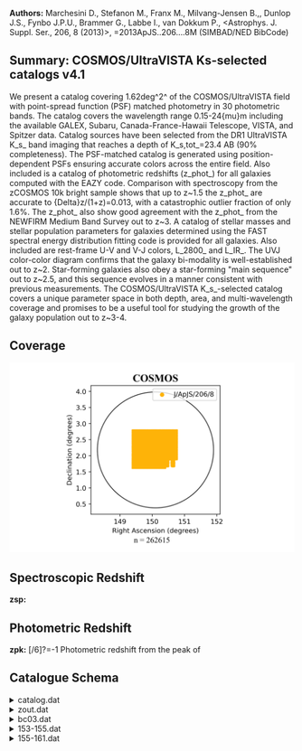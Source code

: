 **Authors:** Marchesini D., Stefanon M., Franx M., Milvang-Jensen B.,, Dunlop J.S., Fynbo J.P.U., Brammer G., Labbe I., van Dokkum P., <Astrophys. J. Suppl. Ser., 206, 8 (2013)>, =2013ApJS..206....8M (SIMBAD/NED BibCode)

## Summary: COSMOS/UltraVISTA Ks-selected catalogs v4.1 

We present a catalog covering 1.62deg^2^ of the COSMOS/UltraVISTA field with point-spread function (PSF) matched photometry in 30 photometric bands. The catalog covers the wavelength range 0.15-24{mu}m including the available GALEX, Subaru, Canada-France-Hawaii Telescope, VISTA, and Spitzer data. Catalog sources have been selected from the DR1 UltraVISTA K_s_ band imaging that reaches a depth of K_s,tot_=23.4 AB (90% completeness). The PSF-matched catalog is generated using position-dependent PSFs ensuring accurate colors across the entire field. Also included is a catalog of photometric redshifts (z_phot_) for all galaxies computed with the EAZY code. Comparison with spectroscopy from the zCOSMOS 10k bright sample shows that up to z~1.5 the z_phot_ are accurate to {Delta}z/(1+z)=0.013, with a catastrophic outlier fraction of only 1.6%. The z_phot_ also show good agreement with the z_phot_ from the NEWFIRM Medium Band Survey out to z~3. A catalog of stellar masses and stellar population parameters for galaxies determined using the FAST spectral energy distribution fitting code is provided for all galaxies. Also included are rest-frame U-V and V-J colors, L_2800_ and L_IR_. The UVJ color-color diagram confirms that the galaxy bi-modality is well-established out to z~2. Star-forming galaxies also obey a star-forming "main sequence" out to z~2.5, and this sequence evolves in a manner consistent with previous measurements. The COSMOS/UltraVISTA K_s_-selected catalog covers a unique parameter space in both depth, area, and multi-wavelength coverage and promises to be a useful tool for studying the growth of the galaxy population out to z~3-4.
## Coverage
![image](https://raw.githubusercontent.com/joshgithubbin/Sherlock-DDF/refs/heads/main/Catalogue%20Plotting/Catalogues/J-ApJS-206-8/Subcatalogues/COSMOS/Plots/fieldcover.png)
## Spectroscopic Redshift 
 
**zsp:**  
 

## Photometric Redshift 
 
**zpk:** [/6]?=-1 Photometric redshift from the peak of 
 

## Catalogue Schema

<details>
<summary>catalog.dat</summary>

| Bytes   | Format       | Units       | Label         | Explanations                                                                |
|:--------|:-------------|:------------|:--------------|:----------------------------------------------------------------------------|
| 1- 6    | I6           | ---         | Seq           | [1/262615] Running sequence number                                          |
| 8- 16   | F9.5         | deg         | RAdeg         | [149.3/150.8] Right ascension (J2000)                                       |
| 18- 26  | F9.7         | deg         | DEdeg         | [1.6/2.9] Declination (J2000)                                               |
| 28- 38  | F11.5        | pix         | xpix          | X position of object in the Ks image                                        |
| 40- 50  | F11.5        | pix         | ypix          | Y position of object in the Ks image                                        |
| 52- 61  | F10.3        | ---         | FKstot        | [-41/644028] Total Ks-band flux with apcor                                  |
| 63- 68  | F6.3         | ---         | e_FKstot      | [0.1/53] Kstot uncertainty                                                  |
| 70- 78  | F9.3         | 0.3631uJy   | FKs           | [0.01/75226] UltraVISTA Ks flux (2)                                         |
| 80- 85  | F6.3         | 0.3631uJy   | e_FKs         | [0.6/17] FKs uncertainty                                                    |
| 87- 95  | F9.3         | 0.3631uJy   | FH            | [-16/93819] UltraVISTA H flux (2)                                           |
| 97-102  | F6.3         | 0.3631uJy   | e_FH          | [0.5/13] FH uncertainty                                                     |
| 104-112 | F9.3         | 0.3631uJy   | FJ            | [-19.1/64555] UltraVISTA J flux (2)                                         |
| 114-119 | F6.3         | 0.3631uJy   | e_FJ          | [0.3/10.3] FJ uncertainty                                                   |
| 121-130 | F10.3        | 0.3631uJy   | FY            | [-14.8/116197] UltraVISTA Y (broadband at                                   |
| 132-137 | F6.3         | 0.3631uJy   | e_FY          | [0.3/17] FY uncertainty                                                     |
| 139-147 | F9.3         | 0.3631uJy   | Fch4          | [-5255/44148]?=-99.9 Spitzer/IRAC                                           |
| 149-158 | F10.3        | 0.3631uJy   | e_Fch4        | [3.9/103098]?=-99.9 Fch4 uncertainty                                        |
| 160-168 | F9.3         | 0.3631uJy   | Fch3          | [-1501/63780]?=-99.9 Spitzer/IRAC                                           |
| 170-177 | F8.3         | 0.3631uJy   | e_Fch3        | [4.1/3195]?=-99.9 Fch3 uncertainty                                          |
| 179-187 | F9.3         | 0.3631uJy   | Fch2          | [-223/26394]?=-99.9 Spitzer/IRAC                                            |
| 189-196 | F8.3         | 0.3631uJy   | e_Fch2        | [0.6/1322]?=-99.9 Fch2 uncertainty                                          |
| 198-206 | F9.3         | 0.3631uJy   | Fch1          | [-218/23086]?=-99.9 Spitzer/IRAC                                            |
| 208-215 | F8.3         | 0.3631uJy   | e_Fch1        | [0.5/1156]?=-99.9 Fch1 uncertainty                                          |
| 217-224 | F8.3         | 0.3631uJy   | Fzp           | [-7/2060]?=-99.999 Subaru/SuprimeCam                                        |
| 226-232 | F7.3         | 0.3631uJy   | e_Fzp         | [0.1/2]?=-99.999 Fzp uncertainty                                            |
| 234-240 | F7.3         | 0.3631uJy   | Fip           | [-6.2/514]?=-99.999 Subaru/SuprimeCam                                       |
| 242-248 | F7.3         | 0.3631uJy   | e_Fip         | [0.08/0.8]?=-99.999 Fip uncertainty                                         |
| 250-256 | F7.3         | 0.3631uJy   | Frp           | [-17/876]?=-99.999 Subaru/SuprimeCam                                        |
| 258-264 | F7.3         | 0.3631uJy   | e_Frp         | [0.05/1.3]?=-99.999 Frp uncertainty                                         |
| 266-273 | F8.3         | 0.3631uJy   | FV            | [-6.6/1175]?=-99.999 Subaru/SuprimeCam                                      |
| 275-281 | F7.3         | 0.3631uJy   | e_FV          | [0.05/1.3]?=-99.999 FV uncertainty                                          |
| 283-290 | F8.3         | 0.3631uJy   | Fgp           | [-46/1249]?=-99.999 Subaru/SuprimeCam                                       |
| 292-298 | F7.3         | 0.3631uJy   | e_Fgp         | [0.05/0.8]?=-99.999 Fgp uncertainty                                         |
| 300-307 | F8.3         | 0.3631uJy   | FB            | [-7.4/1138]?=-99.999 Subaru/SuprimeCam                                      |
| 309-315 | F7.3         | 0.3631uJy   | e_FB          | [0.03/1.2]?=-99.999 FB uncertainty                                          |
| 317-325 | F9.3         | 0.3631uJy   | Fu            | [-54.1/16050] CFHT/MegaCam u* flux (2)                                      |
| 327-332 | F6.3         | 0.3631uJy   | e_Fu          | [0.03/14.2] Fu uncertainty                                                  |
| 334-341 | F8.3         | 0.3631uJy   | FIA484        | [-257/2448]?=-99.999 Subaru/SuprimeCam                                      |
| 484     | flux         | (2)         | 343-349       | F7.3  0.3631uJy e_FIA484 [0.07/8]?=-99.999 FIA484 uncertainty               |
| 351-358 | F8.3         | 0.3631uJy   | FIA527        | [-316/3211]?=-99.999 Subaru/SuprimeCam                                      |
| 527     | flux         | (2)         | 360-366       | F7.3  0.3631uJy e_FIA527 [0.07/9]?=-99.999 FIA527 uncertainty               |
| 368-375 | F8.3         | 0.3631uJy   | FIA624        | [-412/3666]?=-99.999 Subaru/SuprimeCam                                      |
| 624     | flux         | (2)         | 377-383       | F7.3  0.3631uJy e_FIA624 [0.09/8]?=-99.999 FIA624 uncertainty               |
| 385-392 | F8.3         | 0.3631uJy   | FIA679        | [-582/5602]?=-99.999 Subaru/SuprimeCam                                      |
| 679     | flux         | (2)         | 394-400       | F7.3  0.3631uJy e_FIA679 [0.1/8]?=-99.999 FIA679 uncertainty                |
| 402-409 | F8.3         | 0.3631uJy   | FIA738        | [-206/3984]?=-99.999 Subaru/SuprimeCam                                      |
| 738     | flux         | (2)         | 411-417       | F7.3  0.3631uJy e_FIA738 [0.1/9]?=-99.999 FIA738 uncertainty                |
| 419-427 | F9.3         | 0.3631uJy   | FIA767        | [-1449/5859]?=-99.999 Subaru/SuprimeCam                                     |
| 767     | flux         | (2)         | 429-435       | F7.3  0.3631uJy e_FIA767 [0.1/10]?=-99.999 FIA767 uncertainty               |
| 437-444 | F8.3         | 0.3631uJy   | FIB427        | [-871/7199]?=-99.999 Subaru/SuprimeCam                                      |
| 427     | flux         | (2)         | 446-452       | F7.3  0.3631uJy e_FIB427 [0.07/17]?=-99.999 FIB427 uncertainty              |
| 454-462 | F9.3         | 0.3631uJy   | FIB464        | [-1043/8397]?=-99.999 Subaru/SuprimeCam                                     |
| 464     | flux         | (2)         | 464-470       | F7.3  0.3631uJy e_FIB464 [0.1/17]?=-99.999 FIB464 uncertainty               |
| 472-480 | F9.3         | 0.3631uJy   | FIB505        | [-1476/7743]?=-99.999 Subaru/SuprimeCam                                     |
| 505     | flux         | (2)         | 482-488       | F7.3  0.3631uJy e_FIB505 [0.09/15]?=-99.999 FIB505 uncertainty              |
| 490-497 | F8.3         | 0.3631uJy   | FIB574        | [-566/7152]?=-99.999 Subaru/SuprimeCam                                      |
| 574     | flux         | (2)         | 499-505       | F7.3  0.3631uJy e_FIB574 [0.1/13]?=-99.999 FIB574 uncertainty               |
| 507-514 | F8.3         | 0.3631uJy   | FIB709        | [-645/5095]?=-99.999 Subaru/SuprimeCam                                      |
| 709     | flux         | (2)         | 516-522       | F7.3  0.3631uJy e_FIB709 [0.1/9]?=-99.999 FIB709 uncertainty                |
| 524-532 | F9.3         | 0.3631uJy   | FIB827        | [-1449/4860]?=-99.999 Subaru/SuprimeCam                                     |
| 827     | flux         | (2)         | 534-540       | F7.3  0.3631uJy e_FIB827 [0.1/10]?=-99.999 FIB827 uncertainty               |
| 542-550 | F9.3         | 0.3631uJy   | FFUV          | [-1482/7734]?=-99.9 GALEX FUV flux (2)                                      |
| 552-558 | F7.3         | 0.3631uJy   | e_FFUV        | [0.06/946]?=-99.9 FFUV uncertainty                                          |
| 560-568 | F9.3         | 0.3631uJy   | FNUV          | [-6098/5495]?=-99.9 GALEX NUV flux (2)                                      |
| 570-576 | F7.3         | 0.3631uJy   | e_FNUV        | [0.04/452]?=-99.9 FNUV uncertainty                                          |
| 578-586 | F9.3         | 0.3631uJy   | F24           | [0.1/33412]?=-99.9 Spitzer/MIPS 24um flux (2)                               |
| 588-594 | F7.3         | 0.3631uJy   | e_F24         | [0.1/14]?=-99.9 F24 uncertainty                                             |
| 596-600 | F5.3         | ---         | Kflag         | [0/6] SExtractor's FLAG output for the                                      |
| 602-606 | F5.3         | ---         | S/G           | [0/1] SExtractor's CLASS_STAR output from the                               |
| 608-615 | F8.5         | ---         | KKron         | [3/50] SExtractor's Kron radius in Ks-band                                  |
| 617-623 | F7.5         | ---         | apcor         | [1/1.2] Aperture correction that has been                                   |
| 625-632 | F8.5         | ---         | zsp           | [0.01/2.1]?=-1 zCOSMOS spectroscopic redshift                               |
| 634-641 | F8.5         | ---         | CC            | [3/5]?=-1 Spectroscopic redshift quality flag                               |
| 643-648 | I6           | ---         | zCOSMOS       | [7447/950074]?=-1 ID of the spectroscopic                                   |
| 650     | I1           | ---         | Star          | [0/1] Star/galaxy indicator determined from                                 |
| 652     | I1           | ---         | Cont          | [0/1] Contamination: proximity to a bright                                  |
| 654-655 | I2           | ---         | nCont         | [0/21] Number of filters where object lies                                  |
| 0       | (nan_contam) | (5)         | 657-661       | I5    ---         Ori    [230/82870] ID number in the original              |
| 9       | COSMOS       | subfields   | (orig_cat_id) | 663  I1    ---         Field  [1/9] Subfield of the object (orig_cat_field) |
| 665     | I1           | ---         | USE           | [0/1] Indicates galaxies with uncontaminated                                |
| 5       | (6)          | Note        | (1):          | Total Ks flux and error determined using Sextractor's flux_auto. An         |
| 5       | times        | the         | Kron          | radius.                                                                     |
| 3       | as           | these       | are           | probably contaminated by a nearby object or are near saturated pixels.      |
| 99      | so           | are         | ignored       | by EAZY and FAST. Objects with 0<value<5 are probably                       |
| 3       | should       | probably    | be            | excluded as many filters of data are                                        |
| 1       | have,        | K(ap)<24.44 | (i.e.,        | 3-sigma detection), star =0,                                                |
| 4       | so           | for         | truly         | complete sample that selection                                              |

**Note**: Total Ks flux and error determined using Sextractor's flux_auto. An
          additional aperture correction has also been applied to correct for
          flux outside 2.5 times the Kron radius.
Note (2): Flux and error in filter X measured in a 2.1" aperture from
          PSF-matched images.
          Total magnitudes in any band can be calculated via
          flux_X(total)_=flux_X(aperture)_*(FKstot/FKs), where X is the band
          of interest.
Note (3): One should be cautious using objects with Kflag>3 as these are
          probably contaminated by a nearby object or are near saturated pixels.
Note (4): See "Confidence Class" in Lilly et al. (2007, J/ApJS/172/70) for full
          definition of these flags.
Note (5): If this object is near an object that is saturated and the flux is
          contaminated by PSF convolution of the saturated object this value =1.
          The value is the TOTAL number of filters that have this type of
          contamination. The fluxes of these filters have been set to -99 so are
          ignored by EAZY and FAST. Objects with 0<value<5 are probably
          acceptable as are only missing a few filters of data. Objects with
          value >3 should probably be excluded as many filters of data are
          contaminated and missing.
Note (6): A simple switch for choosing galaxies with good photometry. Objects
          with USE =1 have, K(ap)<24.44 (i.e., 3-sigma detection), star =0,
          contamination =0, and nan_contam <3. Be aware that this includes
          objects with Ks_tot>23.4 so for truly complete sample that selection
          should also be done.

</details>

<details>
<summary>zout.dat</summary>

| Bytes   | Format   | Units   | Label   | Explanations                                       |
|:--------|:---------|:--------|:--------|:---------------------------------------------------|
| 1- 6    | I6       | ---     | Seq     | [1/262615] Running sequence number                 |
| 8- 14   | F7.4     | ---     | zsp     | [0.01/2.1]?=-1 Spectroscopic redshift from zCOSMOS |
| 16- 22  | F7.3     | ---     | za      | [0.01/6]?=-99 Redshift where {chi}^2^ is minimized |
| 24- 30  | F7.3     | ---     | zm1     | [0.01/6]?=-99 Redshift marginalized over           |
| 32- 43  | E12.7    | ---     | chia    | [1.4/3759]?=-99 {chi}^2^ value at z=za             |
| 45- 51  | F7.3     | ---     | zp      | [0.01/6]?=-99 Redshift where likelihood is         |
| 53- 64  | E12.7    | ---     | chip    | [1.4/3759]?=-99 Original {chi}^2^ at z=zp          |
| 66- 72  | F7.3     | ---     | zm2     | [0.01/6]?=-99 Redshift marginalized over           |
| 74- 80  | F7.3     | ---     | odds    | [-99/1] Redshift quality parameter (1)             |
| 82- 88  | F7.3     | ---     | l68     | [0.01/6]?=-99 Lower 68% confidence interval on zpk |
| 90- 96  | F7.3     | ---     | u68     | [0.02/6]?=-99 Upper 68% confidence interval on zpk |
| 98-104  | F7.3     | ---     | l95     | [0.01/6]?=-99 Lower 95% confidence interval on zpk |
| 106-112 | F7.3     | ---     | u95     | [0.02/6]?=-99 Upper 95% confidence interval on zpk |
| 114-120 | F7.3     | ---     | l99     | [0.01/6]?=-99 Lower 99% confidence interval on zpk |
| 122-128 | F7.3     | ---     | u99     | [0.02/6]?=-99 Upper 68% confidence interval on zpk |
| 130-132 | I3       | ---     | Nf      | [8/29]?=-99 Number of filters used to determine    |
| 134-146 | E13.7    | ---     | q_z     | [-99/3.26455e+212] z quality                       |
| 148-155 | F8.4     | ---     | zpk     | [0.01/6]?=-99 Photometric redshift from the peak   |
| 157-163 | F7.3     | ---     | Probpk  | [-99/1] Peak probability                           |
| 165-172 | F8.4     | ---     | zmc     | [0.01/6]?=-99 zmc value (1)                        |

**Note**: Photometric redshift information from EASY code
          (Brammer et al. 2008ApJ...686.1503B).
          See http://www.astro.yale.edu/eazy/?node17 for more details.

</details>

<details>
<summary>bc03.dat</summary>

| Bytes   | Format   | Units     | Label   | Explanations                                |
|:--------|:---------|:----------|:--------|:--------------------------------------------|
| 1- 6    | I6       | ---       | Seq     | [1/262615] Running sequence number          |
| 8- 14   | F7.4     | ---       | z       | [0.01/6]?=-1 Photometric redshift from EASY |
| 16- 20  | F5.2     | [yr]      | ltau    | [7/10]?=-1 Best-fit value of log({tau}) (1) |
| 22- 27  | F6.3     | ---       | metal   | [0.02]?=-1 Metallicity (fixed at 0.020)     |
| 29- 33  | F5.2     | [yr]      | lage    | [7/10.1]?=-1 Best-fit value of log(t) (1)   |
| 35- 39  | F5.2     | ---       | Av      | [0/4]?=-1 Best-fit value of A_v_            |
| 41- 46  | F6.2     | [Msun]    | lmass   | [-1/14.3]?=-99 Best-fit value of            |
| 48- 53  | F6.2     | [Msun/yr] | lsfr    | [-36/4.8]?=-99 Best-fit value of log(sfr)   |
| 55- 60  | F6.2     | [yr-1]    | lssfr   | [-43/-1]?=-99 Best-fit value of log(ssfr)   |
| 62- 66  | F5.2     | ---       | la2t    | [-3/3.1] la2t value                         |
| 68- 75  | E8.3     | ---       | chi2    | [-1/189] {chi}^2^ of best-fitting model     |

**Note**: We assume galaxies have exponentially declining star formation
          histories (SFHs) of the form SFR{propto}exp(-t/{tau}), where t is the
          time since the onset of star formation and {tau} is the e-folding star
          formation timescale in units of yr. See section 5.1.

</details>

<details>
<summary>153-155.dat</summary>

| Bytes   | Format   | Units                                    | Label       | Explanations                                                                  |
|:--------|:---------|:-----------------------------------------|:------------|:------------------------------------------------------------------------------|
| 1- 6    | I6       | ---                                      | Seq         | [1/262615] Running sequence number                                            |
| 8- 15   | F8.5     | ---                                      | zpk         | [/6]?=-1 Photometric redshift from the peak of                                |
| 17- 22  | F6.2     | ---                                      | DM          | [/47]?=-99 Distance modulus                                                   |
| 24- 26  | I3       | ---                                      | Nf          | [/20]?=-99 Number of filters used for the fit                                 |
| 28- 39  | E12.6    | ---                                      | chi2        | [/2009]?=-99 Best-fit {chi}^2^                                                |
| 41- 52  | E12.6    | ---                                      | L153        | [/826698]?=-99 EAZY-interpolated U-V color index (1)                          |
| 54- 65  | E12.6    | ---                                      | L155        | [/5.59709e+06]?=-99 EAZY-interpolated U-V                                     |
| 03      | 155:     | REST_FRAME/maiz-apellaniz_Johnson_V.res, | 5.49056e+03 | Rest-frame colors computed using templates in tweak_UVISTA_v4.1/spectra.param |

**Note**: 153: REST_FRAME/maiz-apellaniz_Johnson_U.res, 3.59854e+03
   155: REST_FRAME/maiz-apellaniz_Johnson_V.res, 5.49056e+03
   Rest-frame colors computed using templates in tweak_UVISTA_v4.1/spectra.param

</details>

<details>
<summary>155-161.dat</summary>

| Bytes   | Format   | Units        | Label       | Explanations                                                                   |
|:--------|:---------|:-------------|:------------|:-------------------------------------------------------------------------------|
| 1- 6    | I6       | ---          | Seq         | [1/262615] Running sequence number                                             |
| 8- 15   | F8.5     | ---          | zpk         | [/6]?=-1 Photometric redshift from the peak of                                 |
| 17- 22  | F6.2     | ---          | DM          | [/47]?=-99 Distance modulus                                                    |
| 24- 26  | I3       | ---          | Nf          | [/20]?=-99 Number of filters used for the fit                                  |
| 28- 39  | E12.6    | ---          | chi2        | [/1730]?=-99 Best-fit {chi}^2^                                                 |
| 41- 52  | E12.6    | ---          | L155        | [/261250]?=-99 EAZY-interpolated V-J color index (1)                           |
| 54- 65  | E12.6    | ---          | L161        | [/1.06681e+06]?=-99 EAZY-interpolated V-J                                      |
| 03      | 161:     | 2MASS/J.res, | 1.23751e+04 | Rest-frame colors computed using templates in tweak_UVISTA_v3.24/spectra.param |

**Note**: 155: REST_FRAME/maiz-apellaniz_Johnson_V.res, 5.49056e+03
  161: 2MASS/J.res, 1.23751e+04
  Rest-frame colors computed using templates in tweak_UVISTA_v3.24/spectra.param

</details>
